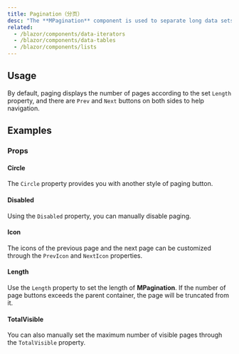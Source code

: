 ```yaml
---
title: Pagination（分页）
desc: "The **MPagination** component is used to separate long data sets so that user data information can be known. Provided the amount, the paging component will automatically scale. The current maintenance page provides value easily."
related:
  - /blazor/components/data-iterators
  - /blazor/components/data-tables
  - /blazor/components/lists
---
```


## Usage

By default, paging displays the number of pages according to the set `Length` property, and there are `Prev` and `Next` buttons on both sides to help navigation.

<masa-example file="Examples.components.pagination.Usage"></masa-example>

## Examples

### Props

#### Circle

The `Circle` property provides you with another style of paging button.

<masa-example file="Examples.components.pagination.Circle"></masa-example>

#### Disabled

Using the `Disabled` property, you can manually disable paging.

<masa-example file="Examples.components.pagination.Disabled"></masa-example>

#### Icon

The icons of the previous page and the next page can be customized through the `PrevIcon` and `NextIcon` properties.

<masa-example file="Examples.components.pagination.Icon"></masa-example>

#### Length

Use the `Length` property to set the length of **MPagination**. If the number of page buttons exceeds the parent container, the page will be truncated from it.

<masa-example file="Examples.components.pagination.Length"></masa-example>

#### TotalVisible

You can also manually set the maximum number of visible pages through the `TotalVisible` property.

<masa-example file="Examples.components.pagination.TotalVisible"></masa-example>